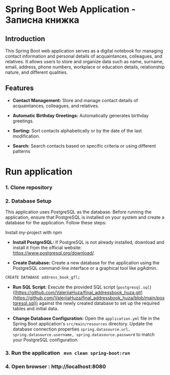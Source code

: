 
# Spring Boot Web Application - Записна книжка

## Introduction

This Spring Boot web application serves as a digital notebook for managing contact information and personal details of acquaintances, colleagues, and relatives. It allows users to store and organize data such as name, surname, email, address, phone numbers, workplace or education details, relationship nature, and different qualities.

## Features

- **Contact Management:** Store and manage contact details of acquaintances, colleagues, and relatives.

- **Automatic Birthday Greetings:** Automatically generates birthday greetings.

- **Sorting:** Sort contacts alphabetically or by the date of the last modification.

- **Search:** Search contacts based on specific criteria or using different patterns


# Run application 

### 1. Clone repository

### 2. Database Setup

This application uses PostgreSQL as the database. Before running the application, ensure that PostgreSQL is installed on your system and create a database for the application. Follow these steps:

Install my-project with npm

- **Install PostgreSQL:** If PostgreSQL is not already installed, download and install it from the official website: https://www.postgresql.org/download/.

- **Create Database:** Create a new database for the application using the PostgreSQL command-line interface or a graphical tool like pgAdmin. 

```bash
CREATE DATABASE address_book_gfl;
```

- **Run SQL Script:** Execute the provided SQL script (```postgresql.sql```) ([https://github.com/ValeriiaHuza/final_addressbook_huza.git](https://github.com/ValeriiaHuza/final_addressbook_huza/blob/main/postgresql.sql)) against the newly created database to set up the required tables and initial data. 

- **Change Database Configuration:** Open the ```application.yml``` file in the Spring Boot application's ```src/main/resources``` directory. Update the database connection properties ```spring.datasource.url, spring.datasource.username, spring.datasource.password``` to match your PostgreSQL configuration.
    
### 3. Run the application ``` mvn clean spring-boot:run```

### 4. Open browser : http://localhost:8080 

